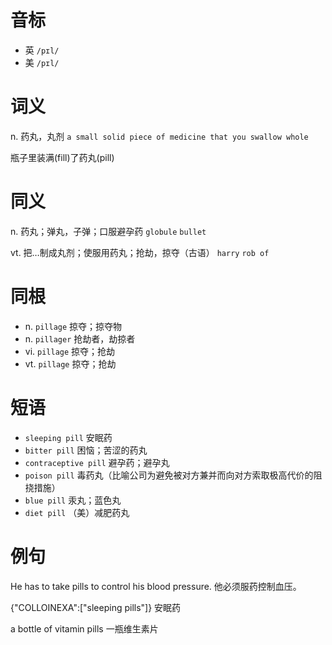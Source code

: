 # 音标

- 英 `/pɪl/`
- 美 `/pɪl/`

# 词义

n. 药丸，丸剂
`a small solid piece of medicine that you swallow whole`



瓶子里装满(fill)了药丸(pill)

# 同义

n. 药丸；弹丸，子弹；口服避孕药
`globule` `bullet`

vt. 把…制成丸剂；使服用药丸；抢劫，掠夺（古语）
`harry` `rob of`

# 同根

- n. `pillage` 掠夺；掠夺物
- n. `pillager` 抢劫者，劫掠者
- vi. `pillage` 掠夺；抢劫
- vt. `pillage` 掠夺；抢劫

# 短语

- `sleeping pill` 安眠药
- `bitter pill` 困恼；苦涩的药丸
- `contraceptive pill` 避孕药；避孕丸
- `poison pill` 毒药丸（比喻公司为避免被对方兼并而向对方索取极高代价的阻挠措施）
- `blue pill` 汞丸；蓝色丸
- `diet pill` （美）减肥药丸

# 例句

He has to take pills to control his blood pressure.
他必须服药控制血压。

{"COLLOINEXA":["sleeping pills"]}
安眠药

a bottle of vitamin pills
一瓶维生素片


